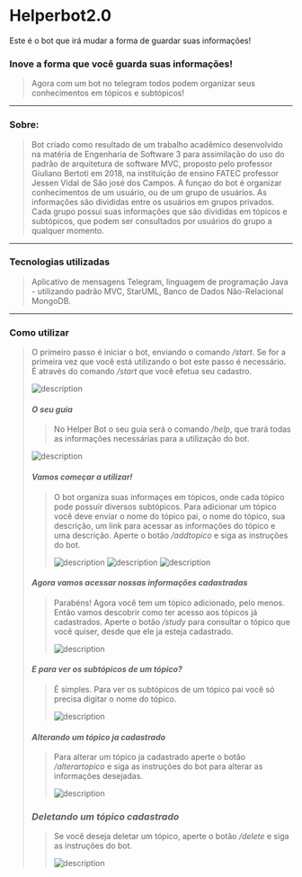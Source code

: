 # Helperbot2.0
Este é o bot que irá mudar a forma de guardar suas informações!

### Inove a forma que você guarda suas informações!
>
> Agora com um bot no telegram todos podem organizar seus conhecimentos em tópicos e subtópicos!

---

### Sobre:
>
> Bot criado como resultado de um trabalho acadêmico desenvolvido na matéria de Engenharia de Software 3 para assimilação do uso do padrão de arquitetura de software MVC, proposto pelo professor Giuliano Bertoti em 2018, na instituição de ensino FATEC professor Jessen Vidal de São josé dos Campos.
> A funçao do bot é organizar conhecimentos de um usuário, ou de um grupo de usuários. As informações são divididas entre os usuários em grupos privados. Cada grupo possui suas informações que são divididas em tópicos e subtópicos, que podem ser consultados por usuários do grupo a qualquer momento.

---

### Tecnologias utilizadas
>
> Aplicativo de mensagens Telegram, linguagem de programação Java - utilizando padrão MVC, StarUML, Banco de Dados Não-Relacional MongoDB.

---

### Como utilizar
>
> O primeiro passo é iniciar o bot, enviando o comando _/start_. Se for a primeira vez que você está utilizando o bot este passo é necessário. É através do comando _/start_ que você efetua seu cadastro.
>
> 
>
> ![description](Prints/start.png)
>
>
>
> #### *O seu guia*
>>
>> No Helper Bot o seu guia será o comando _/help_, que trará todas as informações necessárias para a utilização do bot.
>>
>> 
>  ![description](Prints/help.png)
>
>
>
> #### *Vamos começar a utilizar!*
>>
>> O bot organiza suas informaçes em tópicos, onde cada tópico pode possuir diversos subtópicos.
>> Para adicionar um tópico você deve enviar o nome do tópico pai, o nome do tópico, sua descrição, um link para acessar as informações do tópico e uma descrição. Aperte o botão _/addtopico_ e siga as instruções do bot.
>>
>> ![description](Prints/addtópico1.png)
>> ![description](Prints/addtopico2.png)
>> ![description](Prints/addtopico3.png)
>
>
>
> #### *Agora vamos acessar nossas informações cadastradas*
>>
>> Parabéns! Agora você tem um tópico adicionado, pelo menos. Então vamos descobrir como ter acesso aos tópicos já cadastrados. Aperte o botão _/study_ para consultar o tópico que você quiser, desde que ele ja esteja cadastrado.
>>
>> ![description](Prints/listmateria.jpeg)
>
>
>
> #### *E para ver os subtópicos de um tópico?*
>>
>> É simples. Para ver os subtópicos de um tópico pai você só precisa digitar o nome do tópico.
>>
>> ![description](Prints/mat1.jpeg)
>
> #### *Alterando um tópico ja cadastrado*
>>
>> Para alterar um tópico ja cadastrado aperte o botão _/alterartopico_ e siga as instruções do bot para alterar as informações desejadas.
>>
>> ![description](Prints/mat1.jpeg)
>
>
>
> ### *Deletando um tópico cadastrado*
>>
>> Se você deseja deletar um tópico, aperte o botão _/delete_ e siga as instruções do bot.
>>
>> ![description](Prints/mat1.jpeg)
























